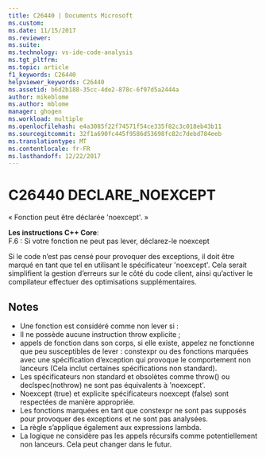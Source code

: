 ```yaml
---
title: C26440 | Documents Microsoft
ms.custom: 
ms.date: 11/15/2017
ms.reviewer: 
ms.suite: 
ms.technology: vs-ide-code-analysis
ms.tgt_pltfrm: 
ms.topic: article
f1_keywords: C26440
helpviewer_keywords: C26440
ms.assetid: b6d2b188-35cc-4de2-878c-6f97d5a2444a
author: mikeblome
ms.author: mblome
manager: ghogen
ms.workload: multiple
ms.openlocfilehash: e4a3085f22f74571f54ce335f82c3c018eb43b11
ms.sourcegitcommit: 32f1a690fc445f9586d53698fc82c7debd784eeb
ms.translationtype: MT
ms.contentlocale: fr-FR
ms.lasthandoff: 12/22/2017
---
```

# <a name="c26440-declarenoexcept"></a>C26440 DECLARE_NOEXCEPT
« Fonction peut être déclarée 'noexcept'. »

**Les instructions C++ Core**:   
F.6 : Si votre fonction ne peut pas lever, déclarez-le noexcept

Si le code n’est pas censé pour provoquer des exceptions, il doit être marqué en tant que tel en utilisant le spécificateur 'noexcept'. Cela serait simplifient la gestion d’erreurs sur le côté du code client, ainsi qu’activer le compilateur effectuer des optimisations supplémentaires.

## <a name="remarks"></a>Notes        
 -  Une fonction est considéré comme non lever si :
-  Il ne possède aucune instruction throw explicite ;
-  appels de fonction dans son corps, si elle existe, appelez ne fonctionne que peu susceptibles de lever : constexpr ou des fonctions marquées avec une spécification d’exception qui provoque le comportement non lanceurs (Cela inclut certaines spécifications non standard).
-  Les spécificateurs non standard et obsolètes comme throw() ou declspec(nothrow) ne sont pas équivalents à 'noexcept'.
-  Noexcept (true) et explicite spécificateurs noexcept (false) sont respectées de manière appropriée.
-  Les fonctions marquées en tant que constexpr ne sont pas supposés pour provoquer des exceptions et ne sont pas analysées.
-  La règle s’applique également aux expressions lambda.
-  La logique ne considère pas les appels récursifs comme potentiellement non lanceurs. Cela peut changer dans le futur.
